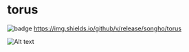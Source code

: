 # torus

![badge](https:///github.com/v/release/songho/torus)
https://img.shields.io/github/v/release/songho/torus

![Alt text](/../master/bin/gl_torus05.png?raw=true "grid")
